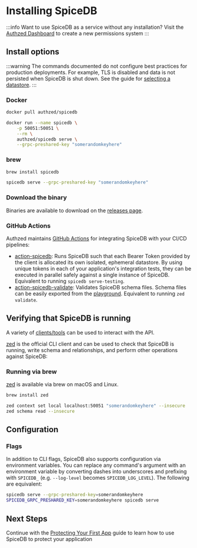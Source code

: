 # Installing SpiceDB

:::info
Want to use SpiceDB as a service without any installation? Visit the [Authzed Dashboard] to create a new permissions system
:::

[Authzed Dashboard]: https://app.authzed.com

## Install options

:::warning
The commands documented do not configure best practices for production deployments.
For example, TLS is disabled and data is not persisted when SpiceDB is shut down.
See the guide for [selecting a datastore].
:::

### Docker

```sh
docker pull authzed/spicedb
```

```sh
docker run --name spicedb \
    -p 50051:50051 \
    --rm \
    authzed/spicedb serve \
    --grpc-preshared-key "somerandomkeyhere"
```

### brew

```sh
brew install spicedb
```

```sh
spicedb serve --grpc-preshared-key "somerandomkeyhere"
```

[selecting a datastore]: /spicedb/selecting-a-datastore

### Download the binary

Binaries are available to download on the [releases page].

[releases page]: https://github.com/authzed/spicedb/releases

### GitHub Actions

Authzed maintains [GitHub Actions] for integrating SpiceDB with your CI/CD pipelines:

- [action-spicedb]: Runs SpiceDB such that each Bearer Token provided by the client is allocated its own isolated, ephemeral datastore.
  By using unique tokens in each of your application's integration tests, they can be executed in parallel safely against a single instance of SpiceDB.
  Equivalent to running `spicedb serve-testing`.
- [action-spicedb-validate]: Validates SpiceDB schema files. Schema files can be easily exported from the [playground].
  Equivalent to running `zed validate`.

[GitHub Actions]: https://github.com/features/actions
[action-spicedb]: https://github.com/authzed/action-spicedb
[action-spicedb-validate]: https://github.com/authzed/action-spicedb-validate
[playground]: https://play.authzed.com

## Verifying that SpiceDB is running

A variety of [clients/tools] can be used to interact with the API.

[zed] is the official CLI client and can be used to check that SpiceDB is running, write schema and relationships, and perform other operations against SpiceDB:

[clients/tools]: /reference/clients
[zed]: https://github.com/authzed/zed

### Running via brew

[zed] is available via brew on macOS and Linux.

```sh
brew install zed
```

```sh
zed context set local localhost:50051 "somerandomkeyhere" --insecure
zed schema read --insecure
```

## Configuration

### Flags

In addition to CLI flags, SpiceDB also supports configuration via environment variables.
You can replace any command's argument with an environment variable by converting dashes into underscores and prefixing with `SPICEDB_` (e.g. `--log-level` becomes `SPICEDB_LOG_LEVEL`).
The following are equivalent:

```sh
spicedb serve --grpc-preshared-key=somerandomkeyhere
SPICEDB_GRPC_PRESHARED_KEY=somerandomkeyhere spicedb serve
```

## Next Steps

Continue with the [Protecting Your First App] guide to learn how to use SpiceDB to protect your application

[Protecting Your First App]: /guides/first-app
